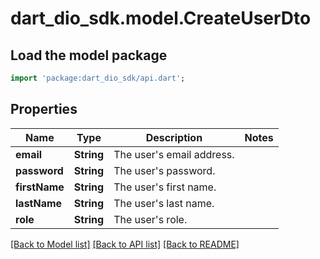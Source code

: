 # dart_dio_sdk.model.CreateUserDto

## Load the model package
```dart
import 'package:dart_dio_sdk/api.dart';
```

## Properties
Name | Type | Description | Notes
------------ | ------------- | ------------- | -------------
**email** | **String** | The user's email address. | 
**password** | **String** | The user's password. | 
**firstName** | **String** | The user's first name. | 
**lastName** | **String** | The user's last name. | 
**role** | **String** | The user's role. | 

[[Back to Model list]](../README.md#documentation-for-models) [[Back to API list]](../README.md#documentation-for-api-endpoints) [[Back to README]](../README.md)


